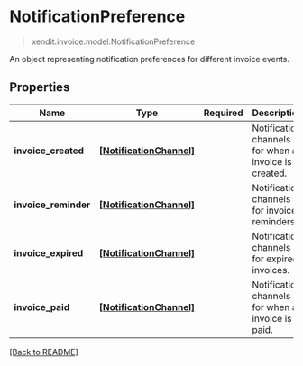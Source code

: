 # NotificationPreference
> xendit.invoice.model.NotificationPreference

An object representing notification preferences for different invoice events.

## Properties
| Name | Type | Required | Description | Examples |
|------------|:-------------:|:-------------:|-------------|:-------------:|
| **invoice_created** | [**[NotificationChannel]**](NotificationChannel.md) | | Notification channels for when an invoice is created.  |  |
| **invoice_reminder** | [**[NotificationChannel]**](NotificationChannel.md) | | Notification channels for invoice reminders.  |  |
| **invoice_expired** | [**[NotificationChannel]**](NotificationChannel.md) | | Notification channels for expired invoices.  |  |
| **invoice_paid** | [**[NotificationChannel]**](NotificationChannel.md) | | Notification channels for when an invoice is paid.  |  |


[[Back to README]](../../README.md)


